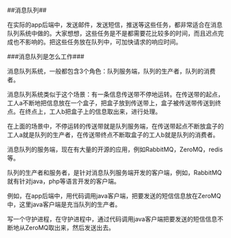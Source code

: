 ##消息队列##

在实际的app后端中，发送邮件，发送短信，推送等这些任务，都非常适合在消息队列系统中做的。大家想想，这些任务是不是都需要花比较多的时间，而且迟点完成也不影响的。把这些任务放在队列中，可加快请求的响应时间。

###消息队列是怎么工作###

消息队列系统，一般都包含3个角色：队列服务端，队列的生产者，队列的消费者。

消息队列系统类似于这个场景：有一条信息传送带不停地运转。在传送带的起点，工人a不断地把信息放在一个盒子，把盒子放到传送带上，盒子被传送带传送到终点。在终点上，工人b把盒子上的信息取出来，进行处理。

在上面的场景中，不停运转的传送带就是队列服务端，在传送带起点不断放盒子的工人a就是队列的生产者，在传送带终点不断取盒子的工人b就是队列的消费者。

消息队列的服务端，现在有大量的开源的应用，例如RabbitMQ，ZeroMQ，redis等。

队列的生产者和服务者，是针对消息队列服务端开发的客户端，例如，RabbitMQ就有针对java，php等语言开发的客户端。

例如，在app后端中，用代码调用java客户端，把要发送的短信信息放在ZeroMQ中，这里java客户端是充当队列的生产者。

写一个守护进程，在守护进程中，通过代码调用java客户端把要发送的短信信息不断地从ZeroMQ取出来，然后发送出去。